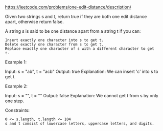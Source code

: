 https://leetcode.com/problems/one-edit-distance/description/

Given two strings s and t, return true if they are both one edit distance apart, otherwise return false.

A string s is said to be one distance apart from a string t if you can:

    Insert exactly one character into s to get t.
    Delete exactly one character from s to get t.
    Replace exactly one character of s with a different character to get t.

 

Example 1:

Input: s = "ab", t = "acb"
Output: true
Explanation: We can insert 'c' into s to get t.

Example 2:

Input: s = "", t = ""
Output: false
Explanation: We cannot get t from s by only one step.

 

Constraints:

    0 <= s.length, t.length <= 104
    s and t consist of lowercase letters, uppercase letters, and digits.

